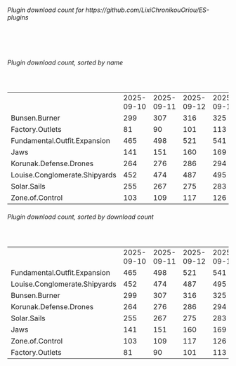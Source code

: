 <h6>Plugin download count for https://github.com/LixiChronikouOriou/ES-plugins</h6><br>
<br>
<h6>Plugin download count, sorted by name</h6><sub><sup><br>
<table>
	<tr>
		<td></td>
		<td>2025-09-10</td>
		<td>2025-09-11</td>
		<td>2025-09-12</td>
		<td>2025-09-13</td>
		<td>2025-09-14</td>
		<td>2025-09-15</td>
		<td>2025-09-16</td>
		<td>today +</td>
	</tr>
	<tr>
		<td>Bunsen.Burner</td>
		<td>299</td>
		<td>307</td>
		<td>316</td>
		<td>325</td>
		<td>330</td>
		<td>341</td>
		<td>347</td>
		<td>+ 6</td>
	</tr>
	<tr>
		<td>Factory.Outlets</td>
		<td>81</td>
		<td>90</td>
		<td>101</td>
		<td>113</td>
		<td>119</td>
		<td>132</td>
		<td>138</td>
		<td>+ 6</td>
	</tr>
	<tr>
		<td>Fundamental.Outfit.Expansion</td>
		<td>465</td>
		<td>498</td>
		<td>521</td>
		<td>541</td>
		<td>550</td>
		<td>566</td>
		<td>576</td>
		<td>+ 10</td>
	</tr>
	<tr>
		<td>Jaws</td>
		<td>141</td>
		<td>151</td>
		<td>160</td>
		<td>169</td>
		<td>176</td>
		<td>186</td>
		<td>193</td>
		<td>+ 7</td>
	</tr>
	<tr>
		<td>Korunak.Defense.Drones</td>
		<td>264</td>
		<td>276</td>
		<td>286</td>
		<td>294</td>
		<td>299</td>
		<td>310</td>
		<td>320</td>
		<td>+ 10</td>
	</tr>
	<tr>
		<td>Louise.Conglomerate.Shipyards</td>
		<td>452</td>
		<td>474</td>
		<td>487</td>
		<td>495</td>
		<td>501</td>
		<td>512</td>
		<td>518</td>
		<td>+ 6</td>
	</tr>
	<tr>
		<td>Solar.Sails</td>
		<td>255</td>
		<td>267</td>
		<td>275</td>
		<td>283</td>
		<td>289</td>
		<td>302</td>
		<td>308</td>
		<td>+ 6</td>
	</tr>
	<tr>
		<td>Zone.of.Control</td>
		<td>103</td>
		<td>109</td>
		<td>117</td>
		<td>126</td>
		<td>132</td>
		<td>144</td>
		<td>148</td>
		<td>+ 4</td>
	</tr>
</table>
</sub></sup>
<h6>Plugin download count, sorted by download count</h6><sub><sup><br>
<table>
	<tr>
		<td></td>
		<td>2025-09-10</td>
		<td>2025-09-11</td>
		<td>2025-09-12</td>
		<td>2025-09-13</td>
		<td>2025-09-14</td>
		<td>2025-09-15</td>
		<td>2025-09-16</td>
		<td>today +</td>
	</tr>
	<tr>
		<td>Fundamental.Outfit.Expansion</td>
		<td>465</td>
		<td>498</td>
		<td>521</td>
		<td>541</td>
		<td>550</td>
		<td>566</td>
		<td>576</td>
		<td>+ 10</td>
	</tr>
	<tr>
		<td>Louise.Conglomerate.Shipyards</td>
		<td>452</td>
		<td>474</td>
		<td>487</td>
		<td>495</td>
		<td>501</td>
		<td>512</td>
		<td>518</td>
		<td>+ 6</td>
	</tr>
	<tr>
		<td>Bunsen.Burner</td>
		<td>299</td>
		<td>307</td>
		<td>316</td>
		<td>325</td>
		<td>330</td>
		<td>341</td>
		<td>347</td>
		<td>+ 6</td>
	</tr>
	<tr>
		<td>Korunak.Defense.Drones</td>
		<td>264</td>
		<td>276</td>
		<td>286</td>
		<td>294</td>
		<td>299</td>
		<td>310</td>
		<td>320</td>
		<td>+ 10</td>
	</tr>
	<tr>
		<td>Solar.Sails</td>
		<td>255</td>
		<td>267</td>
		<td>275</td>
		<td>283</td>
		<td>289</td>
		<td>302</td>
		<td>308</td>
		<td>+ 6</td>
	</tr>
	<tr>
		<td>Jaws</td>
		<td>141</td>
		<td>151</td>
		<td>160</td>
		<td>169</td>
		<td>176</td>
		<td>186</td>
		<td>193</td>
		<td>+ 7</td>
	</tr>
	<tr>
		<td>Zone.of.Control</td>
		<td>103</td>
		<td>109</td>
		<td>117</td>
		<td>126</td>
		<td>132</td>
		<td>144</td>
		<td>148</td>
		<td>+ 4</td>
	</tr>
	<tr>
		<td>Factory.Outlets</td>
		<td>81</td>
		<td>90</td>
		<td>101</td>
		<td>113</td>
		<td>119</td>
		<td>132</td>
		<td>138</td>
		<td>+ 6</td>
	</tr>
</table>
</sub></sup>
